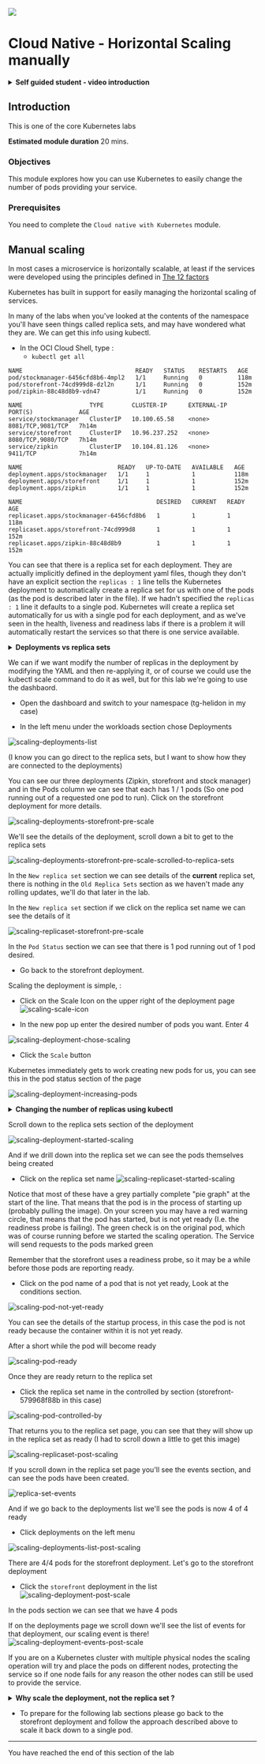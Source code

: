 ![](../../../../../common/images/customer.logo2.png)

# Cloud Native - Horizontal Scaling manually

<details><summary><b>Self guided student - video introduction</b></summary>


This video is an introduction to the Kubernetes horizontal scaling lab. Depending on your browser settings it may open in this tab / window or open a new one. Once you've watched it please return to this page to continue the labs.

[![Kubernetes horizontal scaling lab Introduction Video](https://img.youtube.com/vi/1hIQ5TRPt-M/0.jpg)](https://youtu.be/1hIQ5TRPt-M "Kubernetes horizontal scaling lab introduction video")

---

</details>

## Introduction

This is one of the core Kubernetes labs

**Estimated module duration** 20 mins.

### Objectives

This module explores how you can use Kubernetes to easily change the number of pods providing your service.

### Prerequisites

You need to complete the `Cloud native with Kubernetes` module.


## Manual scaling

In most cases a microservice is horizontally scalable, at least if the services were developed using the principles defined in [The 12 factors](https://12factor.net/)

Kubernetes has built in support for easily managing the horizontal scaling of services.

In many of the labs when you've looked at the contents of the namespace you'll have seen things called replica sets, and may have wondered what they are. We can get this info using kubectl. 

- In the OCI Cloud Shell, type :
  -  `kubectl get all`

```
NAME                                READY   STATUS    RESTARTS   AGE
pod/stockmanager-6456cfd8b6-4mpl2   1/1     Running   0          118m
pod/storefront-74cd999d8-dzl2n      1/1     Running   0          152m
pod/zipkin-88c48d8b9-vdn47          1/1     Running   0          152m

NAME                   TYPE        CLUSTER-IP      EXTERNAL-IP   PORT(S)             AGE
service/stockmanager   ClusterIP   10.100.65.58    <none>        8081/TCP,9081/TCP   7h14m
service/storefront     ClusterIP   10.96.237.252   <none>        8080/TCP,9080/TCP   7h14m
service/zipkin         ClusterIP   10.104.81.126   <none>        9411/TCP            7h14m

NAME                           READY   UP-TO-DATE   AVAILABLE   AGE
deployment.apps/stockmanager   1/1     1            1           118m
deployment.apps/storefront     1/1     1            1           152m
deployment.apps/zipkin         1/1     1            1           152m

NAME                                      DESIRED   CURRENT   READY   AGE
replicaset.apps/stockmanager-6456cfd8b6   1         1         1       118m
replicaset.apps/storefront-74cd999d8      1         1         1       152m
replicaset.apps/zipkin-88c48d8b9          1         1         1       152m
```

You can see that there is a replica set for each deployment. They are actually implicitly defined in the deployment yaml files, though they don't have an explicit section the `replicas : 1` line tells the Kubernetes deployment to automatically create a replica set for us with one of the pods (as the pod is described later in the file). If we hadn't specified the `replicas : 1` line it defaults to a single pod. Kubernetes will create a replica set automatically for us with a single pod for each deployment, and as we've seen in the health, liveness and readiness labs if there is a problem it will automatically restart the services so that there is one service available.

<details><summary><b>Deployments vs replica sets</b></summary>

In Kubernetes a deployment defines the micro-service, this is regardless of the service version.

A replica set manages a specific number of replicas for a specific version.

This is especially useful for things like rolling upgrades as we will see in that section.

---

</details>

We can if we want modify the number of replicas in the deployment by modifying the YAML and then re-applying it, or of course we could use the kubectl scale command to do it as well, but for this lab we're going to use the dashbaord.

- Open the dashboard and switch to your namespace (tg-helidon in my case) 

- In the left menu under the workloads section chose Deployments

![scaling-deployments-list](images/scaling-deployments-list.png)

(I know you can go direct to the replica sets, but I want to show how they are connected to the deployments)

You can see our three deployments (Zipkin, storefront and stock manager) and in the Pods column we can see that each has 1 / 1 pods (So one pod running out of a requested one pod to run). Click on the storefront deployment for more details.

![scaling-deployments-storefront-pre-scale](images/scaling-deployments-storefront-pre-scale.png)

We'll see the details of the deployment, scroll down a bit to get to the replica sets 

![scaling-deployments-storefront-pre-scale-scrolled-to-replica-sets](images/scaling-deployments-storefront-pre-scale-scrolled-to-replica-sets.png)

In the `New replica set` section we can see details of the **current** replica set, there is nothing in the `Old Replica Sets` section as we haven't made any rolling updates, we'll do that later in the lab.

In the `New replica set` section if we click on the replica set name we can see the details of it

![scaling-replicaset-storefront-pre-scale](images/scaling-replicaset-storefront-pre-scale.png)

In the `Pod Status` section we can see that there is 1 pod running out of 1 pod desired.

- Go back to the storefront deployment.

Scaling the deployment is simple, :

- Click on the Scale Icon on the upper right of the deployment page![scaling-scale-icon](images/scaling-scale-icon.png) 

- In the new pop up enter the desired number of pods you want. Enter 4

![scaling-deployment-chose-scaling](images/scaling-deployment-chose-scaling.png)

- Click the `Scale` button

Kubernetes immediately gets to work creating new pods for us, you can see this in the pod status section of the page

![scaling-deployment-increasing-pods](images/scaling-deployment-increasing-pods.png)

<details><summary><b>Changing the number of replicas using kubectl</b></summary>

We can of course change the number of replicas using kubectl as well (it's just more visual using the dashboard)

To do this we can find out the current number of replicas in a deployment. Note that we operate at the deployment, not the replica set. If you tried changing the number in the replica set then you'll find that the deployment will come along and almost instantly reset the count to what the deployment thinks it should be, regardless of what you just told the replica set (I know this doesn't seem right when you first look at it, but it's sensible if you consider what happens in situations like a rolling update, more on which later).

The following is an example showing how it could be done, please just look at these, but follow the lab and in this section only make changes in the dashboard.

First you would find out how many replicas you have in your deployment

```
$ kubectl get deployments
NAME           READY   UP-TO-DATE   AVAILABLE   AGE
stockmanager   1/1     1            1           4d2h
storefront     1/1     1            1           4d1h
zipkin         1/1     1            1           4d2h
```

Then you'd modify the number of replicas in the deployment, in this case to 2 replicas

```
$ kubectl scale --replicas=2 deployment storefront
deployment.apps/storefront scaled
```

Then you'd see how the upgrade was going

```
kubectl get deployments
NAME           READY   UP-TO-DATE   AVAILABLE   AGE
stockmanager   1/1     1            1           4d2h
storefront     1/2     2            2           4d1h
zipkin         1/1     1            1           4d2h
```

Notice that the deployment now says 1/2 meaning there is one running pod, but 2 are required. The reason we don't see both as being ready is because one is probably waiting for it's readiness checks to start running.

---

</details>

Scroll down to the replica sets section of the deployment

![scaling-deployment-started-scaling](images/scaling-deployment-started-scaling.png)

And if we drill down into the replica set we can see the pods themselves being created

- Click on the replica set name
![scaling-replicaset-started-scaling](images/scaling-replicaset-started-scaling.png)

Notice that most of these have a grey partially complete "pie graph" at the start of the line. That means that the pod is in the process of starting up (probably pulling the image). On your screen you may have a red warning circle, that means that the pod has started, but is not yet ready (I.e. the readiness probe is failing). The green check is on the original pod, which was of course running before we started the scaling operation. The Service will send requests to the pods marked green

Remember that the storefront uses a readiness probe, so it may be a while before those pods are reporting ready.

- Click on the pod name of a pod that is not yet ready, Look at the conditions section.

![scaling-pod-not-yet-ready](images/scaling-pod-not-yet-ready.png)

You can see the details of the startup process, in this case the pod is not ready because the container within it is not yet ready.

After a short while the pod will become ready

![scaling-pod-ready](images/scaling-pod-ready.png)

Once they are ready return to the replica set

- Click the replica set name in the controlled by section (storefront-579968f88b in this case)

![scaling-pod-controlled-by](images/scaling-pod-controlled-by.png)

That returns you to the replica set page, you can see that they will show up in the replica set as ready (I had to scroll down a little to get this image)

![scaling-replicaset-post-scaling](images/scaling-replicaset-post-scaling.png)

If you scroll down in the replica set page you'll see the events section, and can see the pods have been created.

![replica-set-events](images/scaling-replica-set-events.png)

And if we go back to the deployments list we'll see the pods is now 4 of 4 ready

- Click deployments on the left menu

![scaling-deployments-list-post-scaling](images/scaling-deployments-list-post-scaling.png)

There are 4/4 pods for the storefront deployment. Let's go to the storefront deployment 

- Click the `storefront` deployment in the list
![scaling-deployment-post-scale](images/scaling-deployment-post-scale.png)

In the pods section we can see that we have 4 pods

If on the deployments page we scroll down we'll see the list of events for that deployment, our scaling event is there!
![scaling-deployment-events-post-scale](images/scaling-deployment-events-post-scale.png)

If you are on a Kubernetes cluster with multiple physical nodes the scaling operation will try and place the pods on different nodes, protecting the service so if one node fails for any reason the other nodes can still be used to provide the service.

<details><summary><b>Why scale the deployment, not the replica set ?</b></summary>

Kubernetes technically supports scaling on the replica set as well as the deployment, however what actually controls the scaling is the replication controller. If you try and change the number of replicas directly in the replica set it will (briefly) make the change. 

Unfortunately the replication controller that is connected to the deployment doesn't pick up on changes to the replica set, only to the deployment, so the deployment replication controller will recognize the change in pods and will immediately try and correct the situation and revert the change.

I don't know why you can even scale a replica set in this situation, but I suspect that this is some kind of historical hold-over.

---

</details>

- To prepare for the following lab sections please go back to the storefront deployment and follow the approach described above to scale it back down to a single pod.

---

You have reached the end of this section of the lab